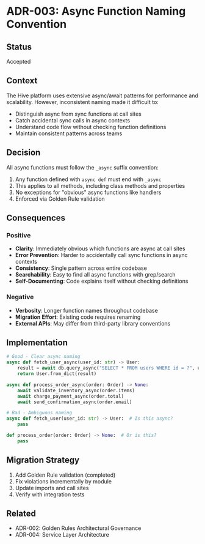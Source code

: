 # ADR-003: Async Function Naming Convention

## Status
Accepted

## Context
The Hive platform uses extensive async/await patterns for performance and scalability. However, inconsistent naming made it difficult to:
- Distinguish async from sync functions at call sites
- Catch accidental sync calls in async contexts
- Understand code flow without checking function definitions
- Maintain consistent patterns across teams

## Decision
All async functions must follow the `_async` suffix convention:
1. Any function defined with `async def` must end with `_async`
2. This applies to all methods, including class methods and properties
3. No exceptions for "obvious" async functions like handlers
4. Enforced via Golden Rule validation

## Consequences

### Positive
- **Clarity**: Immediately obvious which functions are async at call sites
- **Error Prevention**: Harder to accidentally call sync functions in async contexts
- **Consistency**: Single pattern across entire codebase
- **Searchability**: Easy to find all async functions with grep/search
- **Self-Documenting**: Code explains itself without checking definitions

### Negative
- **Verbosity**: Longer function names throughout codebase
- **Migration Effort**: Existing code requires renaming
- **External APIs**: May differ from third-party library conventions

## Implementation
```python
# Good - Clear async naming
async def fetch_user_async(user_id: str) -> User:
    result = await db.query_async("SELECT * FROM users WHERE id = ?", user_id)
    return User.from_dict(result)

async def process_order_async(order: Order) -> None:
    await validate_inventory_async(order.items)
    await charge_payment_async(order.total)
    await send_confirmation_async(order.email)

# Bad - Ambiguous naming
async def fetch_user(user_id: str) -> User:  # Is this async?
    pass

def process_order(order: Order) -> None:  # Or is this?
    pass
```

## Migration Strategy
1. Add Golden Rule validation (completed)
2. Fix violations incrementally by module
3. Update imports and call sites
4. Verify with integration tests

## Related
- ADR-002: Golden Rules Architectural Governance
- ADR-004: Service Layer Architecture